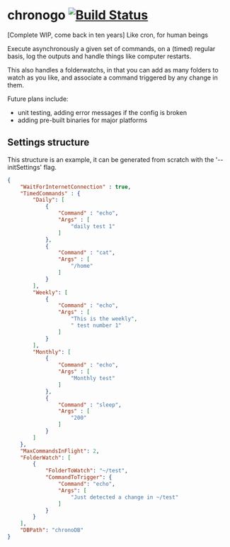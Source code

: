 # chronogo [![Build Status](https://travis-ci.org/blefaudeux/chronogo.svg?branch=master)](https://travis-ci.org/blefaudeux/chronogo)

[Complete WIP, come back in ten years] Like cron, for human beings

Execute asynchronously a given set of commands, on a (timed) regular basis, log the outputs and handle things like computer restarts. 

This also handles a folderwatchs, in that you can add as many folders to watch as you like, and associate a command triggered by any change in them.

Future plans include:
- unit testing, adding error messages if the config is broken
- adding pre-built binaries for major platforms

## Settings structure

This structure is an example, it can be generated from scratch with the '--initSettings' flag.

```json
{
    "WaitForInternetConnection" : true,
    "TimedCommands" : {
        "Daily": [
            {
                "Command" : "echo",
                "Args" : [
                    "daily test 1"
                ]
            },
            {
                "Command" : "cat",
                "Args" : [
                    "/home"
                ]
            }
        ],
        "Weekly": [
            {
                "Command" : "echo",
                "Args" : [
                    "This is the weekly",
                    " test number 1"
                ]
            }        
        ],
        "Monthly": [
            {
                "Command" : "echo",
                "Args" : [
                    "Monthly test"
                ]
            },
            {
                "Command" : "sleep",
                "Args" : [
                    "200"
                ]
            }        
        ]
    },
    "MaxCommandsInFlight": 2,
    "FolderWatch": [
        {
            "FolderToWatch": "~/test",
            "CommandToTrigger": {
                "Command": "echo",
                "Args": [
                    "Just detected a change in ~/test"
                ]
            }
        }
    ],
    "DBPath": "chronoDB"
}
```